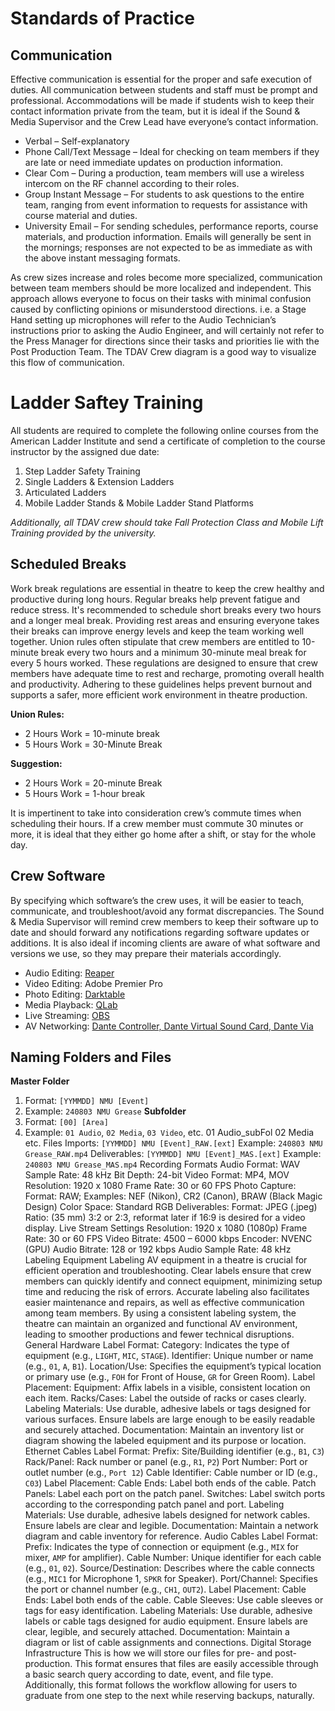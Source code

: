 # Standards of Practice
## Communication
Effective communication is essential for the proper and safe execution of duties. All communication between students and staff must be prompt and professional. Accommodations will be made if students wish to keep their contact information private from the team, but it is ideal if the Sound & Media Supervisor and the Crew Lead have everyone’s contact information.
- Verbal – Self-explanatory
- Phone Call/Text Message – Ideal for checking on team members if they are late or need immediate updates on production information.
- Clear Com – During a production, team members will use a wireless intercom on the RF channel according to their roles.
- Group Instant Message – For students to ask questions to the entire team, ranging from event information to requests for assistance with course material and duties.
- University Email – For sending schedules, performance reports, course materials, and production information. Emails will generally be sent in the mornings; responses are not expected to be as immediate as with the above instant messaging formats.

As crew sizes increase and roles become more specialized, communication between team members should be more localized and independent. This approach allows everyone to focus on their tasks with minimal confusion caused by conflicting opinions or misunderstood directions. i.e. a Stage Hand setting up microphones will refer to the Audio Technician’s instructions prior to asking the Audio Engineer, and will certainly not refer to the Press Manager for directions since their tasks and priorities lie with the Post Production Team. The TDAV Crew diagram is a good way to visualize this flow of communication.
# Ladder Saftey Training
All students are required to complete the following online courses from the American Ladder Institute and send a certificate of completion to the course instructor by the assigned due date:
1. Step Ladder Safety Training
2. Single Ladders & Extension Ladders
3. Articulated Ladders
4. Mobile Ladder Stands & Mobile Ladder Stand Platforms

*Additionally, all TDAV crew should take Fall Protection Class and Mobile Lift Training provided by the university.*
## Scheduled Breaks
Work break regulations are essential in theatre to keep the crew healthy and productive during long hours. Regular breaks help prevent fatigue and reduce stress. It's recommended to schedule short breaks every two hours and a longer meal break. Providing rest areas and ensuring everyone takes their breaks can improve energy levels and keep the team working well together. Union rules often stipulate that crew members are entitled to 10-minute break every two hours and a minimum 30-minute meal break for every 5 hours worked. These regulations are designed to ensure that crew members have adequate time to rest and recharge, promoting overall health and productivity. Adhering to these guidelines helps prevent burnout and supports a safer, more efficient work environment in theatre production.

**Union Rules:**
- 2 Hours Work = 10-minute break
- 5 Hours Work = 30-Minute Break

**Suggestion:**
- 2 Hours Work = 20-minute Break
- 5 Hours Work = 1-hour break

It is impertinent to take into consideration crew’s commute times when scheduling their hours. If a crew member must commute 30 minutes or more, it is ideal that they either go home after a shift, or stay for the whole day.
## Crew Software
By specifying which software’s the crew uses, it will be easier to teach, communicate, and troubleshoot/avoid any format discrepancies. The Sound & Media Supervisor will remind crew members to keep their software up to date and should forward any notifications regarding software updates or additions. It is also ideal if incoming clients are aware of what software and versions we use, so they may prepare their materials accordingly.
- Audio Editing: [Reaper](https://www.reaper.fm)
- Video Editing: Adobe Premier Pro
- Photo Editing: [Darktable](https://darktable.org)
- Media Playback: [QLab](https://www.qlab.app)
- Live Streaming: [OBS](https://www.obsproject.com)
- AV Networking: [Dante Controller, Dante Virtual Sound Card, Dante Via](https://www.audinate.com)
## Naming Folders and Files
**Master Folder**
1. Format: `[YYMMDD] NMU [Event]`
2. Example: `240803 NMU Grease`
**Subfolder**
1. Format: `[00] [Area]`
2. Example: `01 Audio`, `02 Media`, `03 Video`, etc.
01 Audio_subFol
02 Media
etc.
Files
Imports: `[YYMMDD] NMU [Event]_RAW.[ext]`
Example: `240803 NMU Grease_RAW.mp4`
Deliverables:  `[YYMMDD] NMU [Event]_MAS.[ext]`
Example: `240803 NMU Grease_MAS.mp4`
Recording Formats
Audio
Format: WAV
Sample Rate: 48 kHz
Bit Depth: 24-bit
Video
Format: MP4, MOV
Resolution: 1920 x 1080
Frame Rate: 30 or 60 FPS
Photo
Capture:
Format: RAW; Examples: NEF (Nikon), CR2 (Canon), BRAW (Black Magic Design)
Color Space: Standard RGB
Deliverables:
Format: JPEG (.jpeg)
Ratio: (35 mm) 3:2 or 2:3, reformat later if 16:9 is desired for a video display.
Live Stream Settings
Resolution: 1920 x 1080 (1080p)
Frame Rate: 30 or 60 FPS
Video Bitrate: 4500 – 6000 kbps
Encoder: NVENC (GPU)
Audio Bitrate: 128 or 192 kbps
Audio Sample Rate: 48 kHz
Labeling Equipment
Labeling AV equipment in a theatre is crucial for efficient operation and troubleshooting. Clear labels ensure that crew members can quickly identify and connect equipment, minimizing setup time and reducing the risk of errors. Accurate labeling also facilitates easier maintenance and repairs, as well as effective communication among team members. By using a consistent labeling system, the theatre can maintain an organized and functional AV environment, leading to smoother productions and fewer technical disruptions.
General Hardware
 Label Format:
Category: Indicates the type of equipment (e.g., `LIGHT`, `MIC`, `STAGE`).
Identifier: Unique number or name (e.g., `01`, `A`, `B1`).
Location/Use: Specifies the equipment’s typical location or primary use (e.g., `FOH` for Front of House, `GR` for Green Room).
Label Placement:
 Equipment: Affix labels in a visible, consistent location on each item.
  Racks/Cases: Label the outside of racks or cases clearly.
Labeling Materials:
 Use durable, adhesive labels or tags designed for various surfaces.
 Ensure labels are large enough to be easily readable and securely attached.
Documentation:
Maintain an inventory list or diagram showing the labeled equipment and its purpose or location.
Ethernet Cables
Label Format:
Prefix: Site/Building identifier (e.g., `B1`, `C3`)
Rack/Panel: Rack number or panel (e.g., `R1`, `P2`)
Port Number: Port or outlet number (e.g., `Port 12`)
Cable Identifier: Cable number or ID (e.g., `C03`)
Label Placement: Cable Ends: Label both ends of the cable.
Patch Panels: Label each port on the patch panel.
Switches: Label switch ports according to the corresponding patch panel and port.
Labeling Materials: 
Use durable, adhesive labels designed for network cables.
Ensure labels are clear and legible.
Documentation: Maintain a network diagram and cable inventory for reference.
Audio Cables
Label Format:
Prefix: Indicates the type of connection or equipment (e.g., `MIX` for mixer, `AMP` for amplifier).
Cable Number: Unique identifier for each cable (e.g., `01`, `02`).
Source/Destination: Describes where the cable connects (e.g., `MIC1` for Microphone 1, `SPKR` for Speaker).
Port/Channel: Specifies the port or channel number (e.g., `CH1`, `OUT2`).
Label Placement:
Cable Ends: Label both ends of the cable.
Cable Sleeves: Use cable sleeves or tags for easy identification.
Labeling Materials:
Use durable, adhesive labels or cable tags designed for audio equipment.
Ensure labels are clear, legible, and securely attached.
Documentation:
Maintain a diagram or list of cable assignments and connections.
Digital Storage Infrastructure
This is how we will store our files for pre- and post-production. This format ensures that files are easily accessible through a basic search query according to date, event, and file type. Additionally, this format follows the workflow allowing for users to graduate from one step to the next while reserving backups, naturally.
